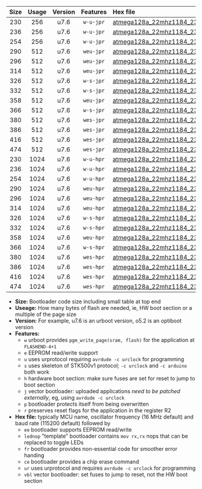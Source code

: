|Size|Usage|Version|Features|Hex file|
|:-:|:-:|:-:|:-:|:--|
|230|256|u7.6|`w-u-jpr`|[atmega128a_22mhz1184_230400bps_ur_vbl.hex](https://raw.githubusercontent.com/stefanrueger/urboot/main//atmega128a_22mhz1184_230400bps_ur_vbl.hex)|
|236|256|u7.6|`w-u-jpr`|[atmega128a_22mhz1184_230400bps_lednop_ur_vbl.hex](https://raw.githubusercontent.com/stefanrueger/urboot/main//atmega128a_22mhz1184_230400bps_lednop_ur_vbl.hex)|
|254|256|u7.6|`w-u-jpr`|[atmega128a_22mhz1184_230400bps_lednop_fr_ur_vbl.hex](https://raw.githubusercontent.com/stefanrueger/urboot/main//atmega128a_22mhz1184_230400bps_lednop_fr_ur_vbl.hex)|
|290|512|u7.6|`weu-jpr`|[atmega128a_22mhz1184_230400bps_ee_ur_vbl.hex](https://raw.githubusercontent.com/stefanrueger/urboot/main//atmega128a_22mhz1184_230400bps_ee_ur_vbl.hex)|
|296|512|u7.6|`weu-jpr`|[atmega128a_22mhz1184_230400bps_ee_lednop_ur_vbl.hex](https://raw.githubusercontent.com/stefanrueger/urboot/main//atmega128a_22mhz1184_230400bps_ee_lednop_ur_vbl.hex)|
|314|512|u7.6|`weu-jpr`|[atmega128a_22mhz1184_230400bps_ee_lednop_fr_ur_vbl.hex](https://raw.githubusercontent.com/stefanrueger/urboot/main//atmega128a_22mhz1184_230400bps_ee_lednop_fr_ur_vbl.hex)|
|326|512|u7.6|`w-s-jpr`|[atmega128a_22mhz1184_230400bps_vbl.hex](https://raw.githubusercontent.com/stefanrueger/urboot/main//atmega128a_22mhz1184_230400bps_vbl.hex)|
|332|512|u7.6|`w-s-jpr`|[atmega128a_22mhz1184_230400bps_lednop_vbl.hex](https://raw.githubusercontent.com/stefanrueger/urboot/main//atmega128a_22mhz1184_230400bps_lednop_vbl.hex)|
|358|512|u7.6|`weu-jpr`|[atmega128a_22mhz1184_230400bps_ee_lednop_fr_ce_ur_vbl.hex](https://raw.githubusercontent.com/stefanrueger/urboot/main//atmega128a_22mhz1184_230400bps_ee_lednop_fr_ce_ur_vbl.hex)|
|366|512|u7.6|`w-s-jpr`|[atmega128a_22mhz1184_230400bps_lednop_fr_vbl.hex](https://raw.githubusercontent.com/stefanrueger/urboot/main//atmega128a_22mhz1184_230400bps_lednop_fr_vbl.hex)|
|380|512|u7.6|`wes-jpr`|[atmega128a_22mhz1184_230400bps_ee_vbl.hex](https://raw.githubusercontent.com/stefanrueger/urboot/main//atmega128a_22mhz1184_230400bps_ee_vbl.hex)|
|386|512|u7.6|`wes-jpr`|[atmega128a_22mhz1184_230400bps_ee_lednop_vbl.hex](https://raw.githubusercontent.com/stefanrueger/urboot/main//atmega128a_22mhz1184_230400bps_ee_lednop_vbl.hex)|
|416|512|u7.6|`wes-jpr`|[atmega128a_22mhz1184_230400bps_ee_lednop_fr_vbl.hex](https://raw.githubusercontent.com/stefanrueger/urboot/main//atmega128a_22mhz1184_230400bps_ee_lednop_fr_vbl.hex)|
|474|512|u7.6|`wes-jpr`|[atmega128a_22mhz1184_230400bps_ee_lednop_fr_ce_vbl.hex](https://raw.githubusercontent.com/stefanrueger/urboot/main//atmega128a_22mhz1184_230400bps_ee_lednop_fr_ce_vbl.hex)|
|230|1024|u7.6|`w-u-hpr`|[atmega128a_22mhz1184_230400bps_ur.hex](https://raw.githubusercontent.com/stefanrueger/urboot/main//atmega128a_22mhz1184_230400bps_ur.hex)|
|236|1024|u7.6|`w-u-hpr`|[atmega128a_22mhz1184_230400bps_lednop_ur.hex](https://raw.githubusercontent.com/stefanrueger/urboot/main//atmega128a_22mhz1184_230400bps_lednop_ur.hex)|
|254|1024|u7.6|`w-u-hpr`|[atmega128a_22mhz1184_230400bps_lednop_fr_ur.hex](https://raw.githubusercontent.com/stefanrueger/urboot/main//atmega128a_22mhz1184_230400bps_lednop_fr_ur.hex)|
|290|1024|u7.6|`weu-hpr`|[atmega128a_22mhz1184_230400bps_ee_ur.hex](https://raw.githubusercontent.com/stefanrueger/urboot/main//atmega128a_22mhz1184_230400bps_ee_ur.hex)|
|296|1024|u7.6|`weu-hpr`|[atmega128a_22mhz1184_230400bps_ee_lednop_ur.hex](https://raw.githubusercontent.com/stefanrueger/urboot/main//atmega128a_22mhz1184_230400bps_ee_lednop_ur.hex)|
|314|1024|u7.6|`weu-hpr`|[atmega128a_22mhz1184_230400bps_ee_lednop_fr_ur.hex](https://raw.githubusercontent.com/stefanrueger/urboot/main//atmega128a_22mhz1184_230400bps_ee_lednop_fr_ur.hex)|
|326|1024|u7.6|`w-s-hpr`|[atmega128a_22mhz1184_230400bps.hex](https://raw.githubusercontent.com/stefanrueger/urboot/main//atmega128a_22mhz1184_230400bps.hex)|
|332|1024|u7.6|`w-s-hpr`|[atmega128a_22mhz1184_230400bps_lednop.hex](https://raw.githubusercontent.com/stefanrueger/urboot/main//atmega128a_22mhz1184_230400bps_lednop.hex)|
|358|1024|u7.6|`weu-hpr`|[atmega128a_22mhz1184_230400bps_ee_lednop_fr_ce_ur.hex](https://raw.githubusercontent.com/stefanrueger/urboot/main//atmega128a_22mhz1184_230400bps_ee_lednop_fr_ce_ur.hex)|
|366|1024|u7.6|`w-s-hpr`|[atmega128a_22mhz1184_230400bps_lednop_fr.hex](https://raw.githubusercontent.com/stefanrueger/urboot/main//atmega128a_22mhz1184_230400bps_lednop_fr.hex)|
|380|1024|u7.6|`wes-hpr`|[atmega128a_22mhz1184_230400bps_ee.hex](https://raw.githubusercontent.com/stefanrueger/urboot/main//atmega128a_22mhz1184_230400bps_ee.hex)|
|386|1024|u7.6|`wes-hpr`|[atmega128a_22mhz1184_230400bps_ee_lednop.hex](https://raw.githubusercontent.com/stefanrueger/urboot/main//atmega128a_22mhz1184_230400bps_ee_lednop.hex)|
|416|1024|u7.6|`wes-hpr`|[atmega128a_22mhz1184_230400bps_ee_lednop_fr.hex](https://raw.githubusercontent.com/stefanrueger/urboot/main//atmega128a_22mhz1184_230400bps_ee_lednop_fr.hex)|
|474|1024|u7.6|`wes-hpr`|[atmega128a_22mhz1184_230400bps_ee_lednop_fr_ce.hex](https://raw.githubusercontent.com/stefanrueger/urboot/main//atmega128a_22mhz1184_230400bps_ee_lednop_fr_ce.hex)|

- **Size:** Bootloader code size including small table at top end
- **Useage:** How many bytes of flash are needed, ie, HW boot section or a multiple of the page size
- **Version:** For example, u7.6 is an urboot version, o5.2 is an optiboot version
- **Features:**
  + `w` urboot provides `pgm_write_page(sram, flash)` for the application at `FLASHEND-4+1`
  + `e` EEPROM read/write support
  + `u` uses urprotocol requiring `avrdude -c urclock` for programming
  + `s` uses skeleton of STK500v1 protocol; `-c urclock` and `-c arduino` both work
  + `h` hardware boot section: make sure fuses are set for reset to jump to boot section
  + `j` vector bootloader: uploaded applications *need to be patched externally*, eg, using `avrdude -c urclock`
  + `p` bootloader protects itself from being overwritten
  + `r` preserves reset flags for the application in the register R2
- **Hex file:** typically MCU name, oscillator frequency (16 MHz default) and baud rate (115200 default) followed by
  + `ee` bootloader supports EEPROM read/write
  + `lednop` "template" bootloader contains `mov rx,rx` nops that can be replaced to toggle LEDs
  + `fr` bootloader provides non-essential code for smoother error handing
  + `ce` bootloader provides a chip erase command
  + `ur` uses urprotocol and requires `avrdude -c urclock` for programming
  + `vbl` vector bootloader: set fuses to jump to reset, not the HW boot section
